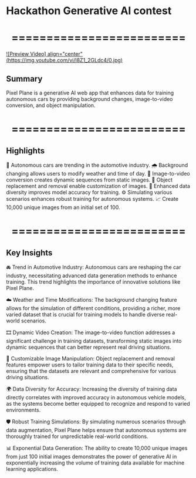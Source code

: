 <h1>Hackathon Generative AI contest</h1>

<h1 align="center">=========================</h1>

[![Preview Video] align="center" (https://img.youtube.com/vi/l8Z1_2GLdc4/0.jpg)](https://www.youtube.com/watch?v=l8Z1_2GLdc4 "Click to Watch!")

<h2>Summary</h2>

Pixel Plane is a generative AI web app that enhances data for training autonomous cars by providing background changes, image-to-video conversion, and object manipulation.

<h1 align="center">=========================</h1>

<h2>Highlights</h2>
🚗 Autonomous cars are trending in the automotive industry.
🌧️ Background changing allows users to modify weather and time of day.
🎥 Image-to-video conversion creates dynamic sequences from static images.
🔄 Object replacement and removal enable customization of images.
🌈 Enhanced data diversity improves model accuracy for training.
⚙️ Simulating various scenarios enhances robust training for autonomous systems.
📈 Create 10,000 unique images from an initial set of 100.

<h1 align="center">=========================</h1>

<h2>Key Insights</h2>

🚘 Trend in Automotive Industry: Autonomous cars are reshaping the car industry, necessitating advanced data generation methods to enhance training. This trend highlights the importance of innovative solutions like Pixel Plane.

☁️ Weather and Time Modifications: The background changing feature allows for the simulation of different conditions, providing a richer, more varied dataset that is crucial for training models to handle diverse real-world scenarios.

🎞️ Dynamic Video Creation: The image-to-video function addresses a significant challenge in training datasets, transforming static images into dynamic sequences that can better represent real driving situations.

🔧 Customizable Image Manipulation: Object replacement and removal features empower users to tailor training data to their specific needs, ensuring that the datasets are relevant and comprehensive for various driving situations.

🌍 Data Diversity for Accuracy: Increasing the diversity of training data directly correlates with improved accuracy in autonomous vehicle models, as the systems become better equipped to recognize and respond to varied environments.

🛡️ Robust Training Simulations: By simulating numerous scenarios through data augmentation, Pixel Plane helps ensure that autonomous systems are thoroughly trained for unpredictable real-world conditions.

📊 Exponential Data Generation: The ability to create 10,000 unique images from just 100 initial images demonstrates the power of generative AI in exponentially increasing the volume of training data available for machine learning applications.
